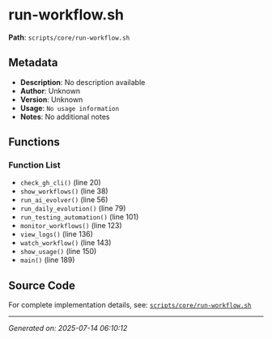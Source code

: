 # run-workflow.sh

**Path**: `scripts/core/run-workflow.sh`

## Metadata

- **Description**: No description available
- **Author**: Unknown
- **Version**: Unknown
- **Usage**: `No usage information`
- **Notes**: No additional notes

## Functions

### Function List

- `check_gh_cli()` (line 20)
- `show_workflows()` (line 38)
- `run_ai_evolver()` (line 56)
- `run_daily_evolution()` (line 79)
- `run_testing_automation()` (line 101)
- `monitor_workflows()` (line 123)
- `view_logs()` (line 136)
- `watch_workflow()` (line 143)
- `show_usage()` (line 150)
- `main()` (line 189)


## Source Code

For complete implementation details, see: [`scripts/core/run-workflow.sh`](../../scripts/core/run-workflow.sh)

---
*Generated on: 2025-07-14 06:10:12*
